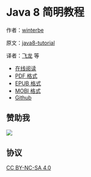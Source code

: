 # Java 8 简明教程

作者：[winterbe](https://github.com/winterbe)

原文：[java8-tutorial](https://github.com/winterbe/java8-tutorial)

译者：[飞龙](https://github.com/) 等

+ [在线阅读](https://www.gitbook.com/book/wizardforcel/modern-java/details)
+ [PDF 格式](https://www.gitbook.com/download/pdf/book/wizardforcel/modern-java)
+ [EPUB 格式](https://www.gitbook.com/download/epub/book/wizardforcel/modern-java)
+ [MOBI 格式](https://www.gitbook.com/download/mobi/book/wizardforcel/modern-java)
+ [Github](https://github.com/wizardforcel/modern-java-zh)

## 赞助我

![](img/qr_alipay.png)

## 协议

[CC BY-NC-SA 4.0](http://creativecommons.org/licenses/by-nc-sa/4.0/)
